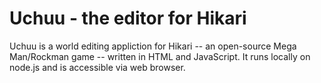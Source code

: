 # Uchuu - the editor for Hikari

Uchuu is a world editing appliction for Hikari -- an open-source Mega Man/Rockman
game -- written in HTML and JavaScript. It runs locally on node.js and is 
accessible via web browser.
